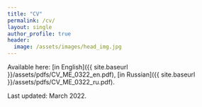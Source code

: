 ```yaml
---
title: "CV"
permalink: /cv/
layout: single
author_profile: true
header:
  image: /assets/images/head_img.jpg
---
```


<!-- Available [here]({{ site.baseurl }}/assets/pdfs/Ermolaeva_CV.pdf).   -->
Available here: [in English]({{ site.baseurl }}/assets/pdfs/CV_ME_0322_en.pdf), [in Russian]({{ site.baseurl }}/assets/pdfs/CV_ME_0322_ru.pdf).


Last updated: March 2022.
